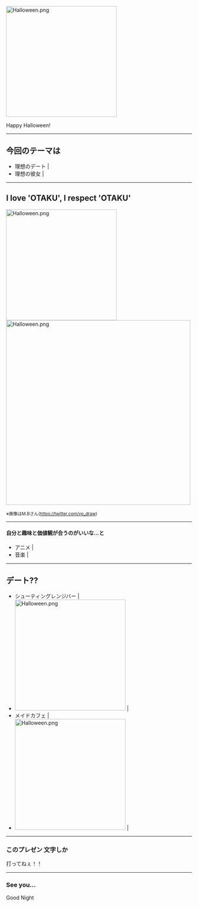 
<img width="300" alt="Halloween.png" src="https://images.plurk.com/6rfUUE4OKb6y5xe6uygS.jpg">

Happy Halloween!

---

## 今回のテーマは
- 理想のデート |
- 理想の彼女 |

---

## I love 'OTAKU', I respect 'OTAKU'

<img width="300" alt="Halloween.png" src="https://pbs.twimg.com/media/CfhlWn7VAAIJPiB.jpg"> <img width="500" alt="Halloween.png" src="https://pbs.twimg.com/media/CzwrcT8UQAAVS-t.jpg:large">

<small>※画像はM.Bさん(https://twitter.com/yo_draw)</small>

---

#### 自分と趣味と価値観が合うのがいいな...と
- アニメ |
- 音楽 |

---

## デート??
- シューティングレンジバー |
- <img width="300" alt="Halloween.png" src="http://direct.otakei.otakuma.net/wp/wp-content/uploads/2016/05/trigger-happy02-600x338.jpg"> |
- メイドカフェ |
- <img width="300" alt="Halloween.png" src="http://rakkami.com/img/scenario/704/DY0DvMKO9R.jpg"> |

---

### このプレゼン 文字しか
打ってねぇ！！

---

### See you...
Good Night
